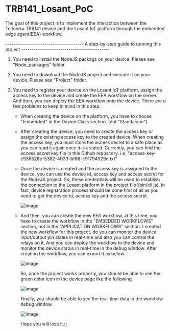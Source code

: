 # TRB141_Losant_PoC

The goal of this project is to implement the interaction between the Teltonika TRB141 device and the Losant IoT platform through the embedded edge agent(EEA) workflow.

-------------------------------------- A step-by-step guide to running this project -------------------------------------------

1. You need to install the NodeJS packags on your device. Please see "Node_packages" folder.
2. You need to download the NodeJS project and execute it on your device. Please see "Project" folder.
3. You need to register your device on the Losant IoT platform, assign the access key to the device and create the EEA workflow on the server.
   And then, you can deploy the EEA workflow onto the device.
   There are a few problems to keep in mind in this step.
   
   - When creating the device on the platform, you have to choose "Embedded" in the Device Class section. (not "Standalone")
   - After creating the device, you need to create the access key or assign the existing access key to the created device.
     When creating the access key, you must store the access secret to a safe place as you can read it again once it is created.
     Currently, you can find the access secret key file in this Github repository. i.e, "access-key-c936528e-5382-4033-bf68-c91794929c.txt"
   - Once the device is created and the access key is assigned to the device, you can use the device id, access key and access secret for the NodeJS project.
     So, these credentials will be used to establish the connection to the Losant platform in the project file(/bin/cli.js).
     In fact, device registration process should be done first of all as you need to get the device id, access key and the access secret.
     
     ![image](https://user-images.githubusercontent.com/58363139/161797950-68598be6-ba0c-4027-b67d-0153929af880.png)

   - And then, you can create the new EEA workflow, at this time, you have to create the workflow in the "EMBEDDED WORKFLOWS" section, 
     not in the "APPLICATION WORKFLOWS" section.
     I created the new workflow for this project, do you can monitor the device input/output pin states in real-time and also you can control the relays on it.
     And you can deploy the workflow to the device and monitor the device status in real-time in the debug window.
     After creating the workflow, you can export it as below.
     
     ![image](https://user-images.githubusercontent.com/58363139/161800063-17699dba-1e92-44f4-8c2c-b57f26d67bb8.png)

     So, once the project works properly, you should be able to see the green color icon in the device page like the following.
     
     ![image](https://user-images.githubusercontent.com/58363139/161800402-a6f342a8-54c7-4663-8d40-8b362105daab.png)

     Finally, you should be able to see the real-time data in the workflow debug window.

     ![image](https://user-images.githubusercontent.com/58363139/161800909-e58ed5e7-7504-4a85-af90-3b8b7e2ba9ce.png)

     Hope you will love it.:)
     
     
